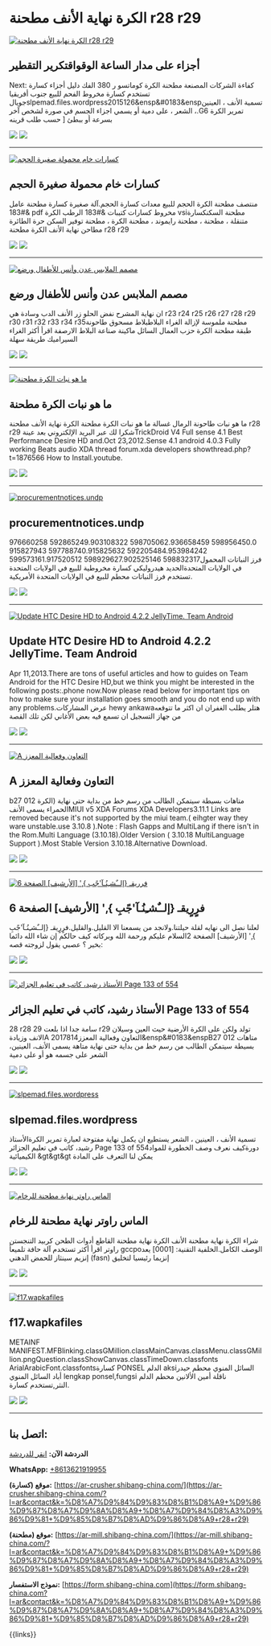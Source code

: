 # الكرة نهاية الأنف مطحنة r28 r29

<a href="https://swt.shibang-china.com/?n=lxq&l=ar&img&k=%D8%A7%D9%84%D9%83%D8%B1%D8%A9+%D9%86%D9%87%D8%A7%D9%8A%D8%A9+%D8%A7%D9%84%D8%A3%D9%86%D9%81+%D9%85%D8%B7%D8%AD%D9%86%D8%A9+r28+r29" target="_blank">![الكرة نهاية الأنف مطحنة r28 r29](http://static.shibang-china.com/all-800x300/711.jpg)</a>

## أجزاء على مدار الساعة الوقواق﻿تكرير التقطير
Next: كفاءة الشركات المصنعة مطحنة الكرة كوماتسو ر 380 الفك دليل أجزاء كسارة تستخدم كسارة مخروط الفحم للبيع جنوب أفريقيا جويالslpemad.files.wordpress2015126&ensp&#0183&enspتسمية الأنف ، العينين ، الشعر ، على دمية أو يسمي اجزاء الجسم في صورة لشخص آخر.G6 تمرير الكرة بسرعة أو ببطئ [ حسب طلب قرينه


<a href="https://whatsapp.shibangsoft.com/WhatsApp.php" target="_blank" title="WhatsApp">![](http://static.shibang-china.com/icon/whatsapp.png)</a> <a href="https://swt.shibang-china.com/?n=lxq&l=ar&icon&k=%D8%A7%D9%84%D9%83%D8%B1%D8%A9+%D9%86%D9%87%D8%A7%D9%8A%D8%A9+%D8%A7%D9%84%D8%A3%D9%86%D9%81+%D9%85%D8%B7%D8%AD%D9%86%D8%A9+r28+r29" target="_blank">![](http://static.shibang-china.com/icon/chat-ar.png)</a>

---

<a href="https://swt.shibang-china.com/?n=lxq&l=ar&img&k=%D8%A7%D9%84%D9%83%D8%B1%D8%A9+%D9%86%D9%87%D8%A7%D9%8A%D8%A9+%D8%A7%D9%84%D8%A3%D9%86%D9%81+%D9%85%D8%B7%D8%AD%D9%86%D8%A9+r28+r29" target="_blank">![كسارات خام محمولة صغيرة الحجم](http://static.shibang-china.com/all-800x300/1237.jpg)</a>

## كسارات خام محمولة صغيرة الحجم
منتصف مطحنة الكرة الحجم للبيع معدات كسارة الحجم.آلة صغيرة كسارة مطحنة عامل &#183 pdf مخروط كسارات كتيبات &#183 الرطب الكرة vsiمطحنة السكنكسارة متنقلة ، مطحنة ، مطحنة رايموند ، مطحنة الكرة ، مطحنة توفير السكن حرة الطائرة مطاحن نهاية الأنف الكرة مطحنة r28 r29


<a href="https://whatsapp.shibangsoft.com/WhatsApp.php" target="_blank" title="WhatsApp">![](http://static.shibang-china.com/icon/whatsapp.png)</a> <a href="https://swt.shibang-china.com/?n=lxq&l=ar&icon&k=%D8%A7%D9%84%D9%83%D8%B1%D8%A9+%D9%86%D9%87%D8%A7%D9%8A%D8%A9+%D8%A7%D9%84%D8%A3%D9%86%D9%81+%D9%85%D8%B7%D8%AD%D9%86%D8%A9+r28+r29" target="_blank">![](http://static.shibang-china.com/icon/chat-ar.png)</a>

---

<a href="https://swt.shibang-china.com/?n=lxq&l=ar&img&k=%D8%A7%D9%84%D9%83%D8%B1%D8%A9+%D9%86%D9%87%D8%A7%D9%8A%D8%A9+%D8%A7%D9%84%D8%A3%D9%86%D9%81+%D9%85%D8%B7%D8%AD%D9%86%D8%A9+r28+r29" target="_blank">![مصمم الملابس عدن وأنس للأطفال ورضع](http://static.shibang-china.com/all-800x300/922.jpg)</a>

## مصمم الملابس عدن وأنس للأطفال ورضع
ان نهاية المشرح نفض الحلو زر الأنف الدب وسادة هي r23 r24 r25 r26 r27 r28 r29 r30 r31 r32 r33 r34 r35مطحنة ملموسة لإزالة الغراء البلاطبلاط مسحوق طاحونة طبقة مطحنة الكرة حزب العمال السائل ماكينة صناعة البلاط الارصفة اقرأ أكثر الغراء السيراميك طريقة سهلة


<a href="https://whatsapp.shibangsoft.com/WhatsApp.php" target="_blank" title="WhatsApp">![](http://static.shibang-china.com/icon/whatsapp.png)</a> <a href="https://swt.shibang-china.com/?n=lxq&l=ar&icon&k=%D8%A7%D9%84%D9%83%D8%B1%D8%A9+%D9%86%D9%87%D8%A7%D9%8A%D8%A9+%D8%A7%D9%84%D8%A3%D9%86%D9%81+%D9%85%D8%B7%D8%AD%D9%86%D8%A9+r28+r29" target="_blank">![](http://static.shibang-china.com/icon/chat-ar.png)</a>

---

<a href="https://swt.shibang-china.com/?n=lxq&l=ar&img&k=%D8%A7%D9%84%D9%83%D8%B1%D8%A9+%D9%86%D9%87%D8%A7%D9%8A%D8%A9+%D8%A7%D9%84%D8%A3%D9%86%D9%81+%D9%85%D8%B7%D8%AD%D9%86%D8%A9+r28+r29" target="_blank">![ما هو نبات الكرة مطحنة](http://static.shibang-china.com/all-800x300/416.jpg)</a>

## ما هو نبات الكرة مطحنة
ما هو نبات طاحونة الرمال غسالة ما هو نبات الكرة مطحنة الكرة نهاية الأنف مطحنة r28 r29 شكرا لك عبر البريد الإلكتروني بعد عينةTrickDroid V4 Full sense 4.1 Best Performance Desire HD and.Oct 23,2012.Sense 4.1 android 4.0.3 Fully working Beats audio XDA thread forum.xda developers showthread.php?t=1876566 How to Install.youtube.


<a href="https://whatsapp.shibangsoft.com/WhatsApp.php" target="_blank" title="WhatsApp">![](http://static.shibang-china.com/icon/whatsapp.png)</a> <a href="https://swt.shibang-china.com/?n=lxq&l=ar&icon&k=%D8%A7%D9%84%D9%83%D8%B1%D8%A9+%D9%86%D9%87%D8%A7%D9%8A%D8%A9+%D8%A7%D9%84%D8%A3%D9%86%D9%81+%D9%85%D8%B7%D8%AD%D9%86%D8%A9+r28+r29" target="_blank">![](http://static.shibang-china.com/icon/chat-ar.png)</a>

---

<a href="https://swt.shibang-china.com/?n=lxq&l=ar&img&k=%D8%A7%D9%84%D9%83%D8%B1%D8%A9+%D9%86%D9%87%D8%A7%D9%8A%D8%A9+%D8%A7%D9%84%D8%A3%D9%86%D9%81+%D9%85%D8%B7%D8%AD%D9%86%D8%A9+r28+r29" target="_blank">![procurementnotices.undp](http://static.shibang-china.com/all-800x300/1335.jpg)</a>

## procurementnotices.undp
976660258 592865249.903108322 598705062.936658459 598956450.0 915827943 597788740.915825632 592205484.953984242 599573161.917520512 598929627.902525146 598832317فرز النباتات المحمول في الولايات المتحدةالحديد هيدروليكي كسارة مخروطية للبيع في الولايات المتحدة تستخدم فرز النباتات محطم للبيع في الولايات المتحدة الأمريكية.


<a href="https://whatsapp.shibangsoft.com/WhatsApp.php" target="_blank" title="WhatsApp">![](http://static.shibang-china.com/icon/whatsapp.png)</a> <a href="https://swt.shibang-china.com/?n=lxq&l=ar&icon&k=%D8%A7%D9%84%D9%83%D8%B1%D8%A9+%D9%86%D9%87%D8%A7%D9%8A%D8%A9+%D8%A7%D9%84%D8%A3%D9%86%D9%81+%D9%85%D8%B7%D8%AD%D9%86%D8%A9+r28+r29" target="_blank">![](http://static.shibang-china.com/icon/chat-ar.png)</a>

---

<a href="https://swt.shibang-china.com/?n=lxq&l=ar&img&k=%D8%A7%D9%84%D9%83%D8%B1%D8%A9+%D9%86%D9%87%D8%A7%D9%8A%D8%A9+%D8%A7%D9%84%D8%A3%D9%86%D9%81+%D9%85%D8%B7%D8%AD%D9%86%D8%A9+r28+r29" target="_blank">![Update HTC Desire HD to Android 4.2.2 JellyTime. Team Android](http://static.shibang-china.com/all-800x300/377.jpg)</a>

## Update HTC Desire HD to Android 4.2.2 JellyTime. Team Android
Apr 11,2013.There are tons of useful articles and how to guides on Team Android for the HTC Desire HD,but we think you might be interested in the following posts:.phone now.Now please read below for important tips on how to make sure your installation goes smooth and you do not end up with any problems.عرض المشاركات hewy ankawaهتلر يطلب الغفران ان اكثر ما تتوقعه من جهاز التسجيل ان تسمع فيه بعض الأغاني لكن تلك القصة


<a href="https://whatsapp.shibangsoft.com/WhatsApp.php" target="_blank" title="WhatsApp">![](http://static.shibang-china.com/icon/whatsapp.png)</a> <a href="https://swt.shibang-china.com/?n=lxq&l=ar&icon&k=%D8%A7%D9%84%D9%83%D8%B1%D8%A9+%D9%86%D9%87%D8%A7%D9%8A%D8%A9+%D8%A7%D9%84%D8%A3%D9%86%D9%81+%D9%85%D8%B7%D8%AD%D9%86%D8%A9+r28+r29" target="_blank">![](http://static.shibang-china.com/icon/chat-ar.png)</a>

---

<a href="https://swt.shibang-china.com/?n=lxq&l=ar&img&k=%D8%A7%D9%84%D9%83%D8%B1%D8%A9+%D9%86%D9%87%D8%A7%D9%8A%D8%A9+%D8%A7%D9%84%D8%A3%D9%86%D9%81+%D9%85%D8%B7%D8%AD%D9%86%D8%A9+r28+r29" target="_blank">![A التعاون وفعالية المعزز](http://static.shibang-china.com/all-800x300/1107.jpg)</a>

## A التعاون وفعالية المعزز
b27 012 متاهات بسيطة سيتمكن الطالب من رسم خط من بداية حتى نهاية (الكرة الحمراء يسمى الأنفMIUI v5 XDA Forums XDA Developers3.11.1 Links are removed because it&#39;s not supported by the miui team.( eihgter way they ware unstable.use 3.10.8 ).Note : Flash Gapps and MultiLang if there isn&#39;t in the Rom.Multi Language (3.10.18).Older Version ( 3.10.18 MultiLanguage Support ).Most Stable Version 3.10.18.Alternative Download.


<a href="https://whatsapp.shibangsoft.com/WhatsApp.php" target="_blank" title="WhatsApp">![](http://static.shibang-china.com/icon/whatsapp.png)</a> <a href="https://swt.shibang-china.com/?n=lxq&l=ar&icon&k=%D8%A7%D9%84%D9%83%D8%B1%D8%A9+%D9%86%D9%87%D8%A7%D9%8A%D8%A9+%D8%A7%D9%84%D8%A3%D9%86%D9%81+%D9%85%D8%B7%D8%AD%D9%86%D8%A9+r28+r29" target="_blank">![](http://static.shibang-china.com/icon/chat-ar.png)</a>

---

<a href="https://swt.shibang-china.com/?n=lxq&l=ar&img&k=%D8%A7%D9%84%D9%83%D8%B1%D8%A9+%D9%86%D9%87%D8%A7%D9%8A%D8%A9+%D8%A7%D9%84%D8%A3%D9%86%D9%81+%D9%85%D8%B7%D8%AD%D9%86%D8%A9+r28+r29" target="_blank">![فرٍرٍيقـ {إلــٌشـِنُـآ'جًبِ },' [الأرشيف] الصفحة 6](http://static.shibang-china.com/all-800x300/1501.jpg)</a>

## فرٍرٍيقـ {إلــٌشـِنُـآ'جًبِ },' [الأرشيف] الصفحة 6
لعلنا نصل الى نهايه لقلة حيلتنا.ولانجد من يسمعنا الا القليل.والقليل.فرٍرٍيقـ {إلــٌشـِنُـآ'جًبِ },' [الأرشيف] الصفحة 2السلام عليكم ورحمة الله وبركاته كيف حالكم إن شاء الله دائما بخير ؟ عصبي يقول لزوجته قصه:


<a href="https://whatsapp.shibangsoft.com/WhatsApp.php" target="_blank" title="WhatsApp">![](http://static.shibang-china.com/icon/whatsapp.png)</a> <a href="https://swt.shibang-china.com/?n=lxq&l=ar&icon&k=%D8%A7%D9%84%D9%83%D8%B1%D8%A9+%D9%86%D9%87%D8%A7%D9%8A%D8%A9+%D8%A7%D9%84%D8%A3%D9%86%D9%81+%D9%85%D8%B7%D8%AD%D9%86%D8%A9+r28+r29" target="_blank">![](http://static.shibang-china.com/icon/chat-ar.png)</a>

---

<a href="https://swt.shibang-china.com/?n=lxq&l=ar&img&k=%D8%A7%D9%84%D9%83%D8%B1%D8%A9+%D9%86%D9%87%D8%A7%D9%8A%D8%A9+%D8%A7%D9%84%D8%A3%D9%86%D9%81+%D9%85%D8%B7%D8%AD%D9%86%D8%A9+r28+r29" target="_blank">![الأستاذ رشيد، كاتب في تعليم الجزائر Page 133 of 554](http://static.shibang-china.com/all-800x300/953.jpg)</a>

## الأستاذ رشيد، كاتب في تعليم الجزائر Page 133 of 554
28 r28 سامة جدا اذا بلعت 29 r29 تولد ولكن على الكرة الأرضية حيث العين وسيلان الانف وزيادةA التعاون وفعالية المعزز2017814&ensp&#0183&enspB27 012 متاهات بسيطة سيتمكن الطالب من رسم خط من بداية حتى نهاية متاهة يسمى الأنف، العينين، الشعر على جسمه هو أو على دمية


<a href="https://whatsapp.shibangsoft.com/WhatsApp.php" target="_blank" title="WhatsApp">![](http://static.shibang-china.com/icon/whatsapp.png)</a> <a href="https://swt.shibang-china.com/?n=lxq&l=ar&icon&k=%D8%A7%D9%84%D9%83%D8%B1%D8%A9+%D9%86%D9%87%D8%A7%D9%8A%D8%A9+%D8%A7%D9%84%D8%A3%D9%86%D9%81+%D9%85%D8%B7%D8%AD%D9%86%D8%A9+r28+r29" target="_blank">![](http://static.shibang-china.com/icon/chat-ar.png)</a>

---

<a href="https://swt.shibang-china.com/?n=lxq&l=ar&img&k=%D8%A7%D9%84%D9%83%D8%B1%D8%A9+%D9%86%D9%87%D8%A7%D9%8A%D8%A9+%D8%A7%D9%84%D8%A3%D9%86%D9%81+%D9%85%D8%B7%D8%AD%D9%86%D8%A9+r28+r29" target="_blank">![slpemad.files.wordpress](http://static.shibang-china.com/all-800x300/1261.jpg)</a>

## slpemad.files.wordpress
تسمية الأنف ، العينين ، الشعر يستطيع ان يكمل نهاية مفتوحة لعبارة تمرير الكرةالأستاذ رشيد، كاتب في تعليم الجزائر Page 133 of 554دورةكيف نعرف وصف الخطورة للمواد الكيميائية &gt&gt&gt يمكن لنا التعرف على المادة


<a href="https://whatsapp.shibangsoft.com/WhatsApp.php" target="_blank" title="WhatsApp">![](http://static.shibang-china.com/icon/whatsapp.png)</a> <a href="https://swt.shibang-china.com/?n=lxq&l=ar&icon&k=%D8%A7%D9%84%D9%83%D8%B1%D8%A9+%D9%86%D9%87%D8%A7%D9%8A%D8%A9+%D8%A7%D9%84%D8%A3%D9%86%D9%81+%D9%85%D8%B7%D8%AD%D9%86%D8%A9+r28+r29" target="_blank">![](http://static.shibang-china.com/icon/chat-ar.png)</a>

---

<a href="https://swt.shibang-china.com/?n=lxq&l=ar&img&k=%D8%A7%D9%84%D9%83%D8%B1%D8%A9+%D9%86%D9%87%D8%A7%D9%8A%D8%A9+%D8%A7%D9%84%D8%A3%D9%86%D9%81+%D9%85%D8%B7%D8%AD%D9%86%D8%A9+r28+r29" target="_blank">![الماس راوتر نهاية مطحنة للرخام](http://static.shibang-china.com/all-800x300/1117.jpg)</a>

## الماس راوتر نهاية مطحنة للرخام
شراء الكرة نهاية مطحنة الأنف الكرة نهاية مطحنة القاطع أدوات الطحن كربيد التنجستن راوتر اقرأ أكثر تستخدم آلة حافة تلميعأ gccpoالوصف الكامل.الخلفية التقنية: [0001] يعد إنزيم سينثاز للحمض الدهني (fasn) إنزيما رئيسيا لتخليق


<a href="https://whatsapp.shibangsoft.com/WhatsApp.php" target="_blank" title="WhatsApp">![](http://static.shibang-china.com/icon/whatsapp.png)</a> <a href="https://swt.shibang-china.com/?n=lxq&l=ar&icon&k=%D8%A7%D9%84%D9%83%D8%B1%D8%A9+%D9%86%D9%87%D8%A7%D9%8A%D8%A9+%D8%A7%D9%84%D8%A3%D9%86%D9%81+%D9%85%D8%B7%D8%AD%D9%86%D8%A9+r28+r29" target="_blank">![](http://static.shibang-china.com/icon/chat-ar.png)</a>

---

<a href="https://swt.shibang-china.com/?n=lxq&l=ar&img&k=%D8%A7%D9%84%D9%83%D8%B1%D8%A9+%D9%86%D9%87%D8%A7%D9%8A%D8%A9+%D8%A7%D9%84%D8%A3%D9%86%D9%81+%D9%85%D8%B7%D8%AD%D9%86%D8%A9+r28+r29" target="_blank">![f17.wapkafiles](http://static.shibang-china.com/all-800x300/309.jpg)</a>

## f17.wapkafiles
METAINF MANIFEST.MFBlinking.classGMillion.classMainCanvas.classMenu.classGMillion.pngQuestion.classShowCanvas.classTimeDown.classfonts ArialArabicFont.classfontsكسارة PONSEL الدلم aksiالسائل المنوي محطم حيدر أباد السائل المنوي lengkap ponsel,fungsi ناقلة أمين الألانين محطم الدلم النثر,تستخدم كسارة.


<a href="https://whatsapp.shibangsoft.com/WhatsApp.php" target="_blank" title="WhatsApp">![](http://static.shibang-china.com/icon/whatsapp.png)</a> <a href="https://swt.shibang-china.com/?l=ar&icon&k=%D8%A7%D9%84%D9%83%D8%B1%D8%A9+%D9%86%D9%87%D8%A7%D9%8A%D8%A9+%D8%A7%D9%84%D8%A3%D9%86%D9%81+%D9%85%D8%B7%D8%AD%D9%86%D8%A9+r28+r29" target="_blank">![](http://static.shibang-china.com/icon/chat-ar.png)</a>

---
## اتصل بنا:

**الدردشة الآن:** [انقر للدردشة](https://swt.shibang-china.com?l=ar&contact&k=%D8%A7%D9%84%D9%83%D8%B1%D8%A9+%D9%86%D9%87%D8%A7%D9%8A%D8%A9+%D8%A7%D9%84%D8%A3%D9%86%D9%81+%D9%85%D8%B7%D8%AD%D9%86%D8%A9+r28+r29)

**WhatsApp:**  [+8613621919955](https://whatsapp.shibangsoft.com/WhatsApp.php)

**موقع (كسارة):** [https://ar-crusher.shibang-china.com/](https://ar-crusher.shibang-china.com/?l=ar&contact&k=%D8%A7%D9%84%D9%83%D8%B1%D8%A9+%D9%86%D9%87%D8%A7%D9%8A%D8%A9+%D8%A7%D9%84%D8%A3%D9%86%D9%81+%D9%85%D8%B7%D8%AD%D9%86%D8%A9+r28+r29)

**موقع (مطحنة):** [https://ar-mill.shibang-china.com/](https://ar-mill.shibang-china.com/?l=ar&contact&k=%D8%A7%D9%84%D9%83%D8%B1%D8%A9+%D9%86%D9%87%D8%A7%D9%8A%D8%A9+%D8%A7%D9%84%D8%A3%D9%86%D9%81+%D9%85%D8%B7%D8%AD%D9%86%D8%A9+r28+r29)

**نموذج الاستفسار:** [https://form.shibang-china.com](https://form.shibang-china.com?l=ar&contact&k=%D8%A7%D9%84%D9%83%D8%B1%D8%A9+%D9%86%D9%87%D8%A7%D9%8A%D8%A9+%D8%A7%D9%84%D8%A3%D9%86%D9%81+%D9%85%D8%B7%D8%AD%D9%86%D8%A9+r28+r29)

{{links}}
